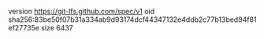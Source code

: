 version https://git-lfs.github.com/spec/v1
oid sha256:83be50f07b31a334ab9d93174dcf44347132e4ddb2c77b13bed94f81ef27735e
size 6437
